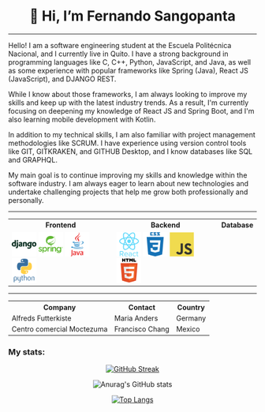 
<h1 class="header" align="center">
  👋 Hi, I’m Fernando Sangopanta 
  </h1>
  <hr></hr>
Hello! I am a software engineering student at the Escuela Politécnica Nacional, and I currently live in Quito. I have a strong background in programming languages like C, C++, Python, JavaScript, and Java, as well as some experience with popular frameworks like Spring (Java), React JS (JavaScript), and DJANGO REST.

While I know about those frameworks, I am always looking to improve my skills and keep up with the latest industry trends. As a result, I'm currently focusing on deepening my knowledge of React JS and Spring Boot, and I'm also learning mobile development with Kotlin.

In addition to my technical skills, I am also familiar with project management methodologies like SCRUM. I have experience using version control tools like GIT, GITKRAKEN, and GITHUB Desktop, and I know databases like SQL and GRAPHQL.

My main goal is to continue improving my skills and knowledge within the software industry. I am always eager to learn about new technologies and undertake challenging projects that help me grow both professionally and personally.
<hr></hr>

<table >
  <tr>
  <th> Frontend </th>
  <th> Backend </th>
  <th> Database </th>
  </tr>

<tr>
  <td>
   <img src="https://github.com/devicons/devicon/blob/master/icons/django/django-plain-wordmark.svg" height="50px" width="50px"
       />
               <img src="https://github.com/devicons/devicon/blob/master/icons/spring/spring-original-wordmark.svg" height="50px" width="50px"
       />
                 <img src="https://github.com/devicons/devicon/blob/master/icons/java/java-original-wordmark.svg" height="50px" width="50px"
       />
                 <img src="https://github.com/devicons/devicon/blob/master/icons/python/python-original-wordmark.svg" height="50px" width="50px"
       />
  </td>
  <td>
      <img src="https://github.com/devicons/devicon/blob/master/icons/react/react-original-wordmark.svg" height="50px" width="50px"
       />
           <img src="https://github.com/devicons/devicon/blob/master/icons/css3/css3-plain-wordmark.svg" height="50px" width="50px"
       />
             <img src="https://github.com/devicons/devicon/blob/master/icons/javascript/javascript-original.svg" height="50px" width="50px"
       />
                <img src="https://github.com/devicons/devicon/blob/master/icons/html5/html5-original-wordmark.svg" height="50px" width="50px"
       />
          </td>
</tr>

      
</table>
<hr> </hr>
<div>
<table>
  <tr>
    <th>Company</th>
    <th>Contact</th>
    <th>Country</th>
  </tr>
  <tr>
    <td>Alfreds Futterkiste</td>
    <td>Maria Anders</td>
    <td>Germany</td>
  </tr>
  <tr>
    <td>Centro comercial Moctezuma</td>
    <td>Francisco Chang</td>
    <td>Mexico</td>
  </tr>
</table>
</div>


### My stats: 

<div align = "center">
  
[![GitHub Streak](https://github-readme-streak-stats.herokuapp.com?user=Fernando473&theme=synthwave)](https://git.io/streak-stats)

</div>

<div align = "center">
  
![Anurag's GitHub stats](https://github-readme-stats.vercel.app/api?username=Fernando473&show_icons=true&theme=radical&count_private=true)
  
</div>

<div align ="center">
  
  [![Top Langs](https://github-readme-stats.vercel.app/api/top-langs/?username=Fernando473&hide_progress=false&langs_count=5)](https://github.com/Fernando473/github-readme-stats)
  
  </div>



<!---
Fernando473/Fernando473 is a ✨ special ✨ repository because its `README.md` (this file) appears on your GitHub profile.
You can click the Preview link to take a look at your changes.
--->

